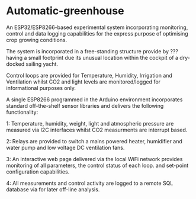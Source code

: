 # Automatic-greenhouse
An ESP32/ESP8266-based experimental system incorporating monitoring, control and data logging capabilities for the express purpose of optimising crop growing conditions.

The system is incorporated in a free-standing structure provide by ??? having a small footprint due its unusual location within the cockpit of a dry-docked sailing yacht.

Control loops are provided for Temperature, Humidity, Irrigation and Ventilation whilst CO2 and light levels are monitored/logged for informational purposes only.

A single ESP8266 programmed in the Arduino environment incorporates standard off-the-shelf sensor libraries and delivers the following functionality:

1: Temperature, humidity, weight, light  and atmospheric pressure are measured via I2C interfaces whilst CO2 measurments are interrupt based.

2: Relays are provided to switch a mains powered heater, humidifier and water pump and low voltage DC ventilation fans.

3: An interactive web page delivered via the local WiFi network provides monitoring of all parameters, the control status of each loop. and set-point configuration capabilities.

4: All measurements and control activity are logged to a remote SQL database via for later off-line analysis.
